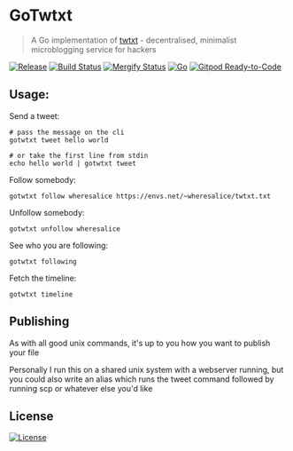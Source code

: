 # GoTwtxt
> A Go implementation of [twtxt](https://github.com/buckket/twtxt) - decentralised, minimalist microblogging service for hackers

[![Release](https://img.shields.io/github/release-pre/wheresalice/gotwtxt.svg?logo=github&style=flat&v=1)](https://github.com/wheresalice/gotwtxt/releases)
[![Build Status](https://img.shields.io/github/workflow/status/wheresalice/gotwtxt/run-go-tests?logo=github&v=1)](https://github.com/wheresalice/gotwtxt/actions)
[![Mergify Status](https://img.shields.io/endpoint.svg?url=https://gh.mergify.io/badges/wheresalice/gotwtxt&style=flat&v=1)](https://mergify.io)
[![Go](https://img.shields.io/github/go-mod/go-version/wheresalice/gotwtxt?v=1)](https://golang.org/)
[![Gitpod Ready-to-Code](https://img.shields.io/badge/Gitpod-ready--to--code-blue?logo=gitpod)](https://gitpod.io/#https://github.com/wheresalice/gotwtxt)


## Usage:

Send a tweet:

```shell
# pass the message on the cli
gotwtxt tweet hello world

# or take the first line from stdin
echo hello world | gotwtxt tweet
```

Follow somebody:

```shell
gotwtxt follow wheresalice https://envs.net/~wheresalice/twtxt.txt
```

Unfollow somebody:

```shell
gotwtxt unfollow wheresalice
```

See who you are following:

```shell
gotwtxt following
```

Fetch the timeline:

```shell
gotwtxt timeline
```

## Publishing

As with all good unix commands, it's up to you how you want to publish your file

Personally I run this on a shared unix system with a webserver running, but you could also write an alias which runs the tweet command followed by running scp or whatever else you'd like



## License

[![License](https://img.shields.io/github/license/wheresalice/gotwtxt.svg?style=flat&v=1)](LICENSE)
